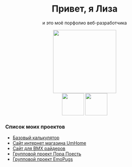 <h1 align="center">Привет, я Лиза</h1>
<div id="header" align="center">
  <p>и это моё порфолио веб-разработчика</p>
  <img src="https://media4.giphy.com/media/v1.Y2lkPTc5MGI3NjExZm5zbHBrdGk1bHR4ZjhnanczYTBoY243emNkZ3VmYW5oNGZzdHN4ZCZlcD12MV9pbnRlcm5hbF9naWZfYnlfaWQmY3Q9Zw/3oKIPnAiaMCws8nOsE/giphy.gif" width="200"/><br>
  <a href="https://t.me/metaltelo"><img src="https://img.icons8.com/?size=100&id=114954&format=png&color=000000" width="70"/></a>
  <a href="https://vk.com/metaltelo"><img src="https://img.icons8.com/?size=100&id=dSdVIYLfZB7v&format=png&color=000000" width="70"/></a>
</div>
<div id="hrefs" align="left"  width="70%">
  <h3>Список моих проектов</h3>
  <ul>
    <li><a href="https://github.com/metal-telo/Portfolio-Konova-EP/tree/Calculate">Базовый калькулятор</a></li>
    <li><a href="http://i98074no.beget.tech/umhome/index.html">Сайт интернет магазина UmHome</a></li>
    <li><a href="http://i98074no.beget.tech/курсач/main.html">Сайт для BMX райдеров</a></li>
    <li><a href="https://github.com/3ISIP-722/Emo-Pugs">Групповой проект Пора Поесть</a></li>
    <li><a href="https://github.com/metal-telo/Site-Pora-poest-">Групповой проект EmoPugs</a></li>
  </ul>
</div>
